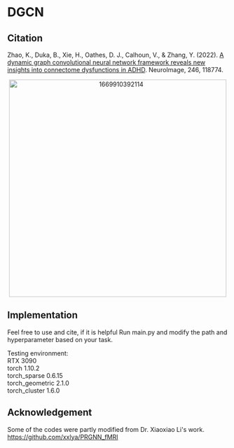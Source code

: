 # DGCN

## Citation<br />
Zhao, K., Duka, B., Xie, H., Oathes, D. J., Calhoun, V., & Zhang, Y. (2022). [A dynamic graph convolutional neural network framework reveals new insights into connectome dysfunctions in ADHD](https://www.sciencedirect.com/science/article/pii/S1053811921010466
). NeuroImage, 246, 118774.

<div align=center>
<img width="496" alt="1669910392114" src="https://user-images.githubusercontent.com/55502834/205100381-223d9229-14a1-4751-a3b0-0efc3be2d2f6.png">
</div>

## Implementation<br />
Feel free to use and cite, if it is helpful
Run main.py and modify the path and hyperparameter based on your task.

Testing environment:<br />
RTX 3090<br />
torch 1.10.2<br />
torch_sparse 0.6.15<br />
torch_geometric 2.1.0<br />
torch_cluster 1.6.0

## Acknowledgement
Some of the codes were partly modified from Dr. Xiaoxiao Li's work. https://github.com/xxlya/PRGNN_fMRI
